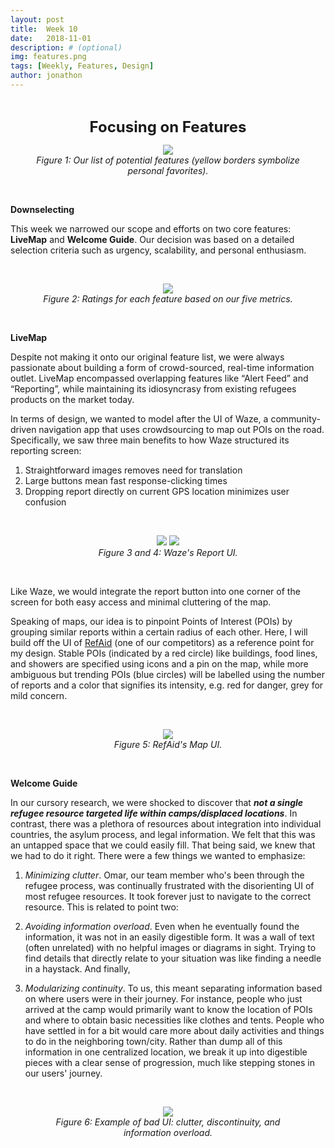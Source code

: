 ```yaml
---
layout: post
title:  Week 10
date:   2018-11-01
description: # (optional)
img: features.png
tags: [Weekly, Features, Design]
author: jonathon
---
```

<br>
<p align="center"><b><font size="5">Focusing on Features</font></b></p>

<figure align="center">
<img src="{{site.baseurl}}/assets/img/week10/features.png" style="width: auto; max-width: 700px; max-height: 600px;">
<figcaption align="center"><i>Figure 1: Our list of potential features (yellow borders symbolize personal favorites).</i></figcaption>
</figure>
<br>

**Downselecting**

This week we narrowed our scope and efforts on two core features: **LiveMap** and **Welcome Guide**. Our decision was based on a detailed selection criteria such as urgency, scalability, and personal enthusiasm.

<br>
<figure align="center">
<img src="{{site.baseurl}}/assets/img/week10/ratings.png" style="width: auto; max-width: 800px; max-height: 600px;">
<figcaption align="center"><i>Figure 2: Ratings for each feature based on our five metrics.</i></figcaption>
</figure>
<br>


**LiveMap**

Despite not making it onto our original feature list, we were always passionate about building a form of crowd-sourced, real-time information outlet. LiveMap encompassed overlapping features like “Alert Feed” and “Reporting”, while maintaining its idiosyncrasy from existing refugees products on the market today.

In terms of design, we wanted to model after the UI of Waze, a community-driven navigation app that uses crowdsourcing to map out POIs on the road. Specifically, we saw three main benefits to how Waze structured its reporting screen:

1. Straightforward images removes need for translation
2. Large buttons mean fast response-clicking times
3. Dropping report directly on current GPS location minimizes user confusion

<br>
<figure align="center">
<img src="{{site.baseurl}}/assets/img/week10/waze-report.png" style="width: auto; max-width: 800px; max-height: 600px;">
<img src="{{site.baseurl}}/assets/img/week10/waze-reporting.png" style="width: auto; max-width: 800px; max-height: 600px;">
<figcaption align="center"><i>Figure 3 and 4: Waze's Report UI.</i></figcaption>
</figure>
<br>

Like Waze, we would integrate the report button into one corner of the screen for both easy access and minimal cluttering of the map.

Speaking of maps, our idea is to pinpoint Points of Interest (POIs) by grouping similar reports within a certain radius of each other. Here, I will build off the UI of [RefAid][refaid] (one of our competitors) as a reference point for my design. Stable POIs (indicated by a red circle) like buildings, food lines, and showers are specified using icons and a pin on the map, while more ambiguous but trending POIs (blue circles) will be labelled using the number of reports and a color that signifies its intensity, e.g. red for danger, grey for mild concern.

<br>
<figure align="center">
<img src="{{site.baseurl}}/assets/img/week10/refaid-ui.jpg" style="width: auto; max-width: 800px; max-height: 600px;">
<figcaption align="center"><i>Figure 5: RefAid's Map UI.</i></figcaption>
</figure>
<br>

**Welcome Guide**

In our cursory research, we were shocked to discover that ***not a single refugee resource targeted life within camps/displaced locations***. In contrast, there was a plethora of resources about integration into individual countries, the asylum process, and legal information. We felt that this was an untapped space that we could easily fill. That being said, we knew that we had to do it right. There were a few things we wanted to emphasize:

1. *Minimizing clutter*. Omar, our team member who's been through the refugee process, was continually frustrated with the disorienting UI of most refugee resources. It took forever just to navigate to the correct resource. This is related to point two:

2. *Avoiding information overload*. Even when he eventually found the information, it was not in an easily digestible form. It was a wall of text (often unrelated) with no helpful images or diagrams in sight. Trying to find details that directly relate to your situation was like finding a needle in a haystack. And finally,

3. *Modularizing continuity*. To us, this meant separating information based on where users were in their journey. For instance, people who just arrived at the camp would primarily want to know the location of POIs and where to obtain basic necessities like clothes and tents. People who have settled in for a bit would care more about daily activities and things to do in the neighboring town/city. Rather than dump all of this information in one centralized location, we break it up into digestible pieces with a clear sense of progression, much like stepping stones in our users' journey.

<br>
<figure align="center">
<img src="{{site.baseurl}}/assets/img/week10/bad-ui.png" style="width: auto; max-width: 800px; max-height: 600px;">
<figcaption align="center"><i>Figure 6: Example of bad UI: clutter, discontinuity, and information overload.</i></figcaption>
</figure>
<br>


<!-- Links -->
[refaid]: https://refaid.com/
